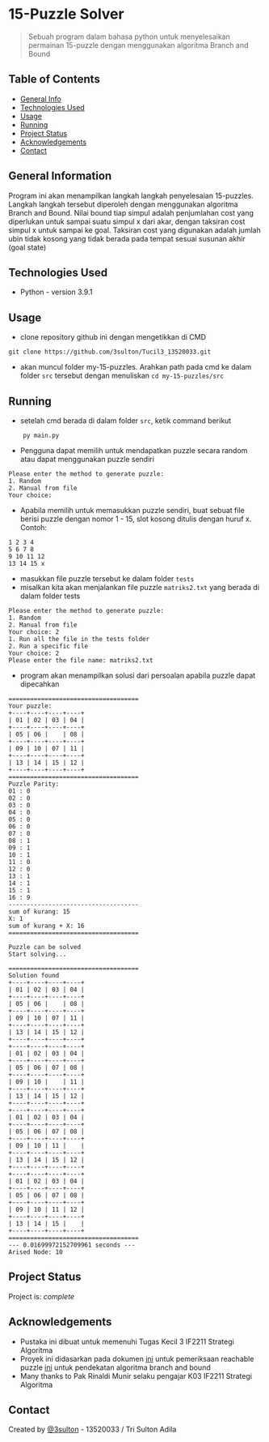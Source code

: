 # 15-Puzzle Solver
> Sebuah program dalam bahasa python untuk menyelesaikan permainan 15-puzzle dengan menggunakan algoritma Branch and Bound

## Table of Contents
* [General Info](#general-information)
* [Technologies Used](#technologies-used)
* [Usage](#usage)
* [Running](#running)
* [Project Status](#project-status)
* [Acknowledgements](#acknowledgements)
* [Contact](#contact)
<!-- * [License](#license) -->


## General Information
Program ini akan menampilkan langkah langkah penyelesaian 15-puzzles. Langkah langkah tersebut diperoleh dengan menggunakan algoritma Branch and Bound. Nilai bound tiap simpul adalah penjumlahan cost yang diperlukan untuk sampai suatu simpul x dari akar, dengan taksiran cost simpul x untuk sampai ke goal. Taksiran cost yang digunakan adalah jumlah ubin tidak kosong yang tidak berada pada tempat sesuai susunan akhir (goal state)


## Technologies Used
- Python - version 3.9.1
## Usage
- clone repository github ini dengan mengetikkan di CMD

```
git clone https://github.com/3sulton/Tucil3_13520033.git
```
- akan muncul folder my-15-puzzles. Arahkan path pada cmd ke dalam folder `src` tersebut dengan menuliskan `cd my-15-puzzles/src`

## Running
- setelah cmd berada di dalam folder `src`, ketik command berikut
```
    py main.py
```
- Pengguna dapat memilih untuk mendapatkan puzzle secara random atau dapat menggunakan puzzle sendiri
```
Please enter the method to generate puzzle:
1. Random
2. Manual from file
Your choice: 
```
- Apabila memilih untuk memasukkan puzzle sendiri, buat sebuat file berisi puzzle dengan nomor 1 - 15, slot kosong ditulis dengan huruf x. Contoh:

```
1 2 3 4
5 6 7 8
9 10 11 12
13 14 15 x
```
- masukkan file puzzle tersebut ke dalam folder `tests`
- misalkan kita akan menjalankan file puzzle `matriks2.txt` yang berada di dalam folder tests
```
Please enter the method to generate puzzle:
1. Random
2. Manual from file
Your choice: 2
1. Run all the file in the tests folder
2. Run a specific file
Your choice: 2
Please enter the file name: matriks2.txt
```
- program akan menampilkan solusi dari persoalan apabila puzzle dapat dipecahkan

```
====================================
Your puzzle:
+----+----+----+----+
| 01 | 02 | 03 | 04 |
+----+----+----+----+
| 05 | 06 |    | 08 |
+----+----+----+----+
| 09 | 10 | 07 | 11 |
+----+----+----+----+
| 13 | 14 | 15 | 12 |
+----+----+----+----+
====================================
Puzzle Parity:
01 : 0
02 : 0
03 : 0
04 : 0
05 : 0
06 : 0
07 : 0
08 : 1
09 : 1
10 : 1
11 : 0
12 : 0
13 : 1
14 : 1
15 : 1
16 : 9
------------------------------------
sum of kurang: 15
X: 1
sum of kurang + X: 16
====================================

Puzzle can be solved
Start solving...

====================================
Solution found
+----+----+----+----+
| 01 | 02 | 03 | 04 |
+----+----+----+----+
| 05 | 06 |    | 08 |
+----+----+----+----+
| 09 | 10 | 07 | 11 |
+----+----+----+----+
| 13 | 14 | 15 | 12 |
+----+----+----+----+
+----+----+----+----+
| 01 | 02 | 03 | 04 |
+----+----+----+----+
| 05 | 06 | 07 | 08 |
+----+----+----+----+
| 09 | 10 |    | 11 |
+----+----+----+----+
| 13 | 14 | 15 | 12 |
+----+----+----+----+
+----+----+----+----+
| 01 | 02 | 03 | 04 |
+----+----+----+----+
| 05 | 06 | 07 | 08 |
+----+----+----+----+
| 09 | 10 | 11 |    |
+----+----+----+----+
| 13 | 14 | 15 | 12 |
+----+----+----+----+
+----+----+----+----+
| 01 | 02 | 03 | 04 |
+----+----+----+----+
| 05 | 06 | 07 | 08 |
+----+----+----+----+
| 09 | 10 | 11 | 12 |
+----+----+----+----+
| 13 | 14 | 15 |    |
+----+----+----+----+
====================================
--- 0.01699972152709961 seconds ---
Arised Node: 10

```
## Project Status
Project is: _complete_


## Acknowledgements
- Pustaka ini dibuat untuk memenuhi Tugas Kecil 3 IF2211 Strategi Algoritma
- Proyek ini didasarkan pada dokumen [ini](http://www.cs.umsl.edu/~sanjiv/classes/cs5130/lectures/bb.pdf) untuk pemeriksaan reachable puzzle [ini](https://www.geeksforgeeks.org/8-puzzle-problem-using-branch-and-bound/) untuk pendekatan algoritma branch and bound
- Many thanks to Pak Rinaldi Munir selaku pengajar K03 IF2211 Strategi Algoritma


## Contact
Created by [@3sulton](https://www.github.com/3sulton) - 13520033 / Tri Sulton Adila
